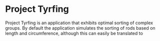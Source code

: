 Project Tyrfing
==

Project Tyrfing is an application that exhibits optimal sorting of complex groups. By default the application simulates the sorting of rods based on length and circumference, although this can easily be translated to 